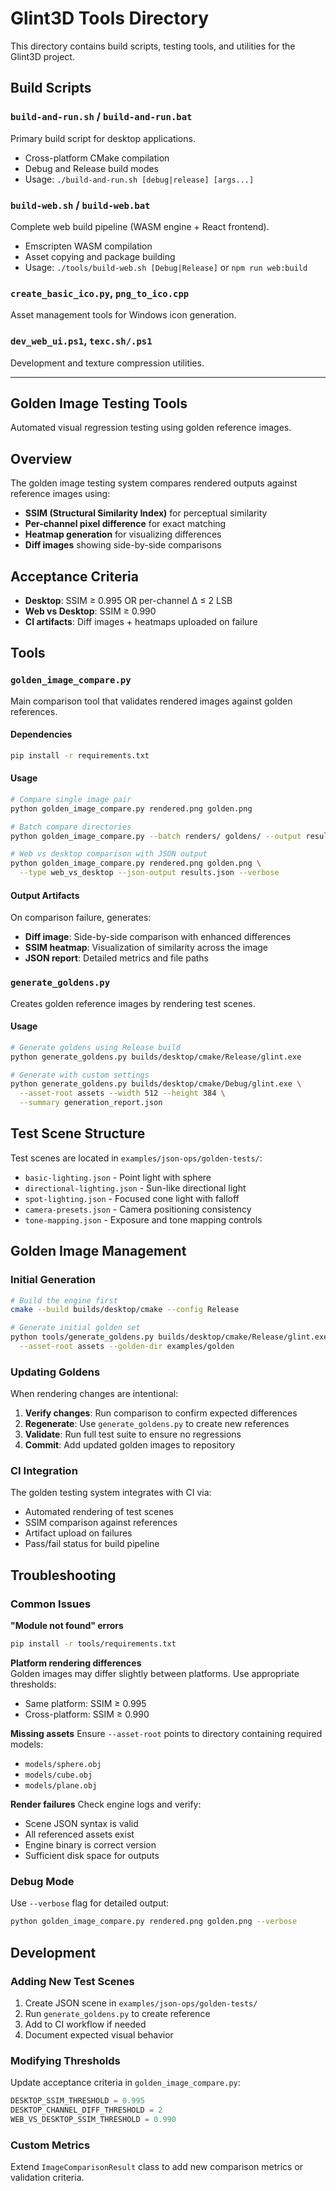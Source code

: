 # Glint3D Tools Directory

This directory contains build scripts, testing tools, and utilities for the Glint3D project.

## Build Scripts

### `build-and-run.sh` / `build-and-run.bat`
Primary build script for desktop applications.
- Cross-platform CMake compilation
- Debug and Release build modes  
- Usage: `./build-and-run.sh [debug|release] [args...]`

### `build-web.sh` / `build-web.bat` 
Complete web build pipeline (WASM engine + React frontend).
- Emscripten WASM compilation
- Asset copying and package building
- Usage: `./tools/build-web.sh [Debug|Release]` or `npm run web:build`

### `create_basic_ico.py`, `png_to_ico.cpp`
Asset management tools for Windows icon generation.

### `dev_web_ui.ps1`, `texc.sh/.ps1`
Development and texture compression utilities.

---

## Golden Image Testing Tools

Automated visual regression testing using golden reference images.

## Overview

The golden image testing system compares rendered outputs against reference images using:
- **SSIM (Structural Similarity Index)** for perceptual similarity
- **Per-channel pixel difference** for exact matching
- **Heatmap generation** for visualizing differences
- **Diff images** showing side-by-side comparisons

## Acceptance Criteria

- **Desktop**: SSIM ≥ 0.995 OR per-channel Δ ≤ 2 LSB
- **Web vs Desktop**: SSIM ≥ 0.990
- **CI artifacts**: Diff images + heatmaps uploaded on failure

## Tools

### `golden_image_compare.py`
Main comparison tool that validates rendered images against golden references.

#### Dependencies
```bash
pip install -r requirements.txt
```

#### Usage
```bash
# Compare single image pair
python golden_image_compare.py rendered.png golden.png

# Batch compare directories
python golden_image_compare.py --batch renders/ goldens/ --output results/

# Web vs desktop comparison with JSON output
python golden_image_compare.py rendered.png golden.png \
  --type web_vs_desktop --json-output results.json --verbose
```

#### Output Artifacts
On comparison failure, generates:
- **Diff image**: Side-by-side comparison with enhanced differences
- **SSIM heatmap**: Visualization of similarity across the image
- **JSON report**: Detailed metrics and file paths

### `generate_goldens.py`
Creates golden reference images by rendering test scenes.

#### Usage
```bash
# Generate goldens using Release build
python generate_goldens.py builds/desktop/cmake/Release/glint.exe

# Generate with custom settings
python generate_goldens.py builds/desktop/cmake/Debug/glint.exe \
  --asset-root assets --width 512 --height 384 \
  --summary generation_report.json
```

## Test Scene Structure

Test scenes are located in `examples/json-ops/golden-tests/`:

- `basic-lighting.json` - Point light with sphere
- `directional-lighting.json` - Sun-like directional light  
- `spot-lighting.json` - Focused cone light with falloff
- `camera-presets.json` - Camera positioning consistency
- `tone-mapping.json` - Exposure and tone mapping controls

## Golden Image Management

### Initial Generation
```bash
# Build the engine first
cmake --build builds/desktop/cmake --config Release

# Generate initial golden set
python tools/generate_goldens.py builds/desktop/cmake/Release/glint.exe \
  --asset-root assets --golden-dir examples/golden
```

### Updating Goldens
When rendering changes are intentional:

1. **Verify changes**: Run comparison to confirm expected differences
2. **Regenerate**: Use `generate_goldens.py` to create new references
3. **Validate**: Run full test suite to ensure no regressions
4. **Commit**: Add updated golden images to repository

### CI Integration
The golden testing system integrates with CI via:
- Automated rendering of test scenes
- SSIM comparison against references
- Artifact upload on failures
- Pass/fail status for build pipeline

## Troubleshooting

### Common Issues

**"Module not found" errors**
```bash
pip install -r tools/requirements.txt
```

**Platform rendering differences**  
Golden images may differ slightly between platforms. Use appropriate thresholds:
- Same platform: SSIM ≥ 0.995
- Cross-platform: SSIM ≥ 0.990

**Missing assets**
Ensure `--asset-root` points to directory containing required models:
- `models/sphere.obj`
- `models/cube.obj` 
- `models/plane.obj`

**Render failures**
Check engine logs and verify:
- Scene JSON syntax is valid
- All referenced assets exist
- Engine binary is correct version
- Sufficient disk space for outputs

### Debug Mode
Use `--verbose` flag for detailed output:
```bash
python golden_image_compare.py rendered.png golden.png --verbose
```

## Development

### Adding New Test Scenes

1. Create JSON scene in `examples/json-ops/golden-tests/`
2. Run `generate_goldens.py` to create reference
3. Add to CI workflow if needed
4. Document expected visual behavior

### Modifying Thresholds
Update acceptance criteria in `golden_image_compare.py`:
```python
DESKTOP_SSIM_THRESHOLD = 0.995
DESKTOP_CHANNEL_DIFF_THRESHOLD = 2
WEB_VS_DESKTOP_SSIM_THRESHOLD = 0.990
```

### Custom Metrics
Extend `ImageComparisonResult` class to add new comparison metrics or validation criteria.